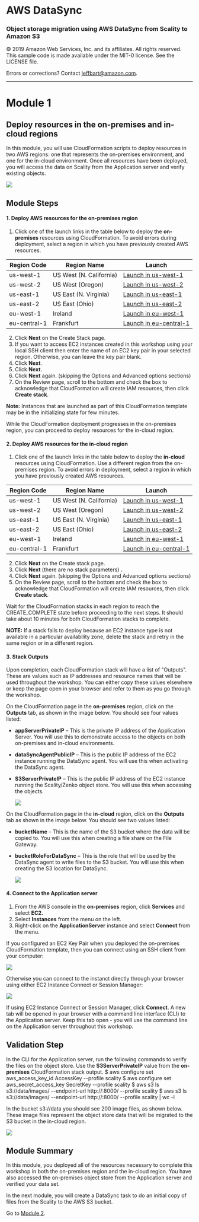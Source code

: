 # **AWS DataSync**

### Object storage migration using AWS DataSync from Scality to Amazon S3

© 2019 Amazon Web Services, Inc. and its affiliates. All rights reserved.
This sample code is made available under the MIT-0 license. See the LICENSE file.

Errors or corrections? Contact [jeffbart@amazon.com](mailto:jeffbart@amazon.com).

---

# Module 1
## Deploy resources in the on-premises and in-cloud regions

In this module, you will use CloudFormation scripts to deploy resources in two AWS regions: one that represents the on-premises environment, and one for the in-cloud environment.  Once all resources have been deployed, you will access the data on Scality from the Application server and verify existing objects.

![](../images/mod1arch.png)

## Module Steps

#### 1. Deploy AWS resources for the on-premises region

1. Click one of the launch links in the table below to deploy the **on-premises** resources using CloudFormation.  To avoid errors during deployment, select a region in which you have previously created AWS resources.

  | **Region Code** | **Region Name** | **Launch** |
  | --- | --- | --- |
  | us-west-1 | US West (N. California) | [Launch in us-west-1](https://console.aws.amazon.com/cloudformation/home?region=us-west-1#/stacks/new?stackName=DataMigrationWorkshop-onPremResources&amp;templateURL=https://aws-datasync-samples.s3-us-west-2.amazonaws.com/workshops/object-migration/data-migration-workshop-on-prem.yaml) |
  | us-west-2 | US West (Oregon) | [Launch in us-west-2](https://console.aws.amazon.com/cloudformation/home?region=us-west-2#/stacks/new?stackName=DataMigrationWorkshop-onPremResources&amp;templateURL=https://aws-datasync-samples.s3-us-west-2.amazonaws.com/workshops/object-migration/data-migration-workshop-on-prem.yaml) |
  | us-east-1 | US East (N. Virginia) | [Launch in us-east-1](https://console.aws.amazon.com/cloudformation/home?region=us-east-1#/stacks/new?stackName=DataMigrationWorkshop-onPremResources&amp;templateURL=https://aws-datasync-samples.s3-us-west-2.amazonaws.com/workshops/object-migration/data-migration-workshop-on-prem.yaml) |
  | us-east-2 | US East (Ohio) | [Launch in us-east-2](https://console.aws.amazon.com/cloudformation/home?region=us-east-2#/stacks/new?stackName=DataMigrationWorkshop-onPremResources&amp;templateURL=https://aws-datasync-samples.s3-us-west-2.amazonaws.com/workshops/object-migration/data-migration-workshop-on-prem.yaml) |
  | eu-west-1 | Ireland | [Launch in eu-west-1](https://console.aws.amazon.com/cloudformation/home?region=eu-west-1#/stacks/new?stackName=DataMigrationWorkshop-onPremResources&amp;templateURL=https://aws-datasync-samples.s3-us-west-2.amazonaws.com/workshops/object-migration/data-migration-workshop-on-prem.yaml) |
  | eu-central-1 | Frankfurt | [Launch in eu-central-1](https://console.aws.amazon.com/cloudformation/home?region=eu-central-1#/stacks/new?stackName=DataMigrationWorkshop-onPremResources&amp;templateURL=https://aws-datasync-samples.s3-us-west-2.amazonaws.com/workshops/object-migration/data-migration-workshop-on-prem.yaml) |

2. Click **Next** on the Create Stack page.
3. If you want to access EC2 instances created in this workshop using your local SSH client then enter the name of an EC2 key pair in your selected region.  Otherwise, you can leave the key pair blank.
3. Click **Next**.
4. Click **Next**.
5. Click **Next** again. (skipping the Options and Advanced options sections)
6. On the Review page, scroll to the bottom and check the box to acknowledge that CloudFormation will create IAM resources, then click  **Create stack**.

**Note:** Instances that are launched as part of this CloudFormation template may be in the initializing state for few minutes.

While the CloudFormation deployment progresses in the on-premises region, you can proceed to deploy resources for the in-cloud region.

#### 2. Deploy AWS resources for the in-cloud region

1. Click one of the launch links in the table below to deploy the **in-cloud** resources using CloudFormation.  Use a different region from the on-premises region.  To avoid errors in deployment, select a region in which you have previously created AWS resources.

  | **Region Code** | **Region Name** | **Launch** |
  | --- | --- | --- |
  | us-west-1 | US West (N. California) | [Launch in us-west-1](https://console.aws.amazon.com/cloudformation/home?region=us-west-1#/stacks/new?stackName=DataMigrationWorkshop-inCloudResources&amp;templateURL=https://aws-datasync-samples.s3-us-west-2.amazonaws.com/workshops/object-migration/data-migration-workshop-in-cloud.yaml) |
  | us-west-2 | US West (Oregon) | [Launch in us-west-2](https://console.aws.amazon.com/cloudformation/home?region=us-west-2#/stacks/new?stackName=DataMigrationWorkshop-inCloudResources&amp;templateURL=https://aws-datasync-samples.s3-us-west-2.amazonaws.com/workshops/object-migration/data-migration-workshop-in-cloud.yaml) |
  | us-east-1 | US East (N. Virginia) | [Launch in us-east-1](https://console.aws.amazon.com/cloudformation/home?region=us-east-1#/stacks/new?stackName=DataMigrationWorkshop-inCloudResources&amp;templateURL=https://aws-datasync-samples.s3-us-west-2.amazonaws.com/workshops/object-migration/data-migration-workshop-in-cloud.yaml) |
  | us-east-2 | US East (Ohio) | [Launch in us-east-2](https://console.aws.amazon.com/cloudformation/home?region=us-east-2#/stacks/new?stackName=DataMigrationWorkshop-inCloudResources&amp;templateURL=https://aws-datasync-samples.s3-us-west-2.amazonaws.com/workshops/object-migration/data-migration-workshop-in-cloud.yaml) |
  | eu-west-1 | Ireland | [Launch in eu-west-1](https://console.aws.amazon.com/cloudformation/home?region=eu-west-1#/stacks/new?stackName=DataMigrationWorkshop-inCloudResources&amp;templateURL=https://aws-datasync-samples.s3-us-west-2.amazonaws.com/workshops/object-migration/data-migration-workshop-in-cloud.yaml) |
  | eu-central-1 | Frankfurt | [Launch in eu-central-1](https://console.aws.amazon.com/cloudformation/home?region=eu-central-1#/stacks/new?stackName=DataMigrationWorkshop-inCloudResources&amp;templateURL=https://aws-datasync-samples.s3-us-west-2.amazonaws.com/workshops/object-migration/data-migration-workshop-in-cloud.yaml) |

2. Click  **Next**  on the Create stack page.
3. Click **Next** (there are no stack parameters) **.**
4. Click  **Next**  again. (skipping the Options and Advanced options sections)
5. On the Review page, scroll to the bottom and check the box to acknowledge that CloudFormation will create IAM resources, then click  **Create stack**.

Wait for the CloudFormation stacks in each region to reach the CREATE\_COMPLETE state before proceeding to the next steps.  It should take about 10 minutes for both CloudFormation stacks to complete.

**NOTE:** If a stack fails to deploy because an EC2 instance type is not available in a particular availability zone, delete the stack and retry in the same region or in a different region.

#### 3. Stack Outputs

Upon completion, each CloudFormation stack will have a list of &quot;Outputs&quot;.  These are values such as IP addresses and resource names that will be used throughout the workshop.  You can either copy these values elsewhere or keep the page open in your browser and refer to them as you go through the workshop.

On the CloudFormation page in the **on-premises** region, click on the **Outputs** tab, as shown in the image below.  You should see four values listed:

- **appServerPrivateIP** – This is the private IP address of the Application Server.  You will use this to demonstrate access to the objects on both on-premises and in-cloud environments.
- **dataSyncAgentPublicIP** – This is the public IP address of the EC2 instance running the DataSync agent.  You will use this when activating the DataSync agent.
- **S3ServerPrivateIP** – This is the public IP address of the EC2 instance running the Scality/Zenko object store.  You will use this when accessing the objects.

  ![](../images/mod1output1.png)

On the CloudFormation page in the **in-cloud** region, click on the **Outputs** tab as shown in the image below.  You should see two values listed:

- **bucketName** – This is the name of the S3 bucket where the data will be copied to.  You will use this when creating a file share on the File Gateway.
- **bucketRoleForDataSync** – This is the role that will be used by the DataSync agent to write files to the S3 bucket.  You will use this when creating the S3 location for DataSync.

  ![](../images/mod1output2.png)

#### 4. Connect to the Application server

1. From the AWS console in the **on-premises** region, click  **Services**  and select  **EC2.**
2. Select  **Instances**  from the menu on the left.
3. Right-click on the **ApplicationServer** instance and select  **Connect** from the menu.

If you configured an EC2 Key Pair when you deployed the on-premises CloudFormation template, then you can connect using an SSH client from your computer:

  ![](../images/mod1ssh1.png)

Otherwise you can connect to the instanct directly through your browser using either EC2 Instance Connect or Session Manager:

  ![](../images/mod1connect.png)

If using EC2 Instance Connect or Session Manager, click **Connect**.  A new tab will be opened in your browser with a command line interface (CLI) to the Application server. Keep this tab open - you will use the command line on the Application server throughout this workshop.

## Validation Step

In the CLI for the Application server, run the following commands to verify the files on the object store.  Use the **S3ServerPrivateIP** value from the **on-premises** CloudFormation stack output.
    $ aws configure set aws_access_key_id AccessKey --profile scality
    $ aws configure set aws_secret_access_key SecretKey --profile scality
    $ aws s3 ls s3://data/images/ --endpoint-url http://<S3ServerPrivateIP>:8000/ --profile scality
    $ aws s3 ls s3://data/images/ --endpoint-url http://<S3ServerPrivateIP>:8000/ --profile scality | wc -l

In the bucket s3://data you should see 200 image files, as shown below.  These image files represent the object store data that will be migrated to the S3 bucket in the in-cloud region.

![](../images/mod1cli1.png)

## Module Summary

In this module, you deployed all of the resources necessary to complete this workshop in both the on-premises region and the in-cloud region.  You have also accessed the on-premises object store from the Application server and verified your data set.

In the next module, you will create a DataSync task to do an initial copy of files from the Scality to the AWS S3 bucket.

Go to [Module 2](../module2/).
